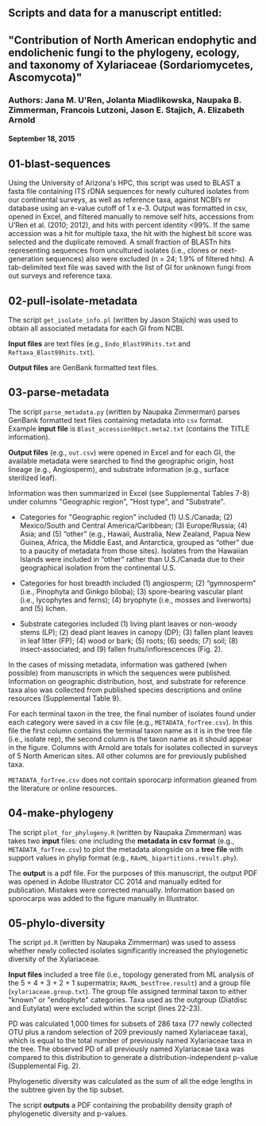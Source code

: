 ## Scripts and data for a manuscript entitled:
## "Contribution of North American endophytic and endolichenic fungi to the phylogeny, ecology, and taxonomy of Xylariaceae (Sordariomycetes, Ascomycota)"

### Authors: Jana M. U'Ren, Jolanta Miadlikowska, Naupaka B. Zimmerman, Francois Lutzoni, Jason E. Stajich, A. Elizabeth Arnold

#### September 18, 2015


## 01-blast-sequences

Using the University of Arizona's HPC, this script was used to BLAST a fasta file containing ITS rDNA sequences for newly cultured isolates from our continental surveys, as well as reference taxa, against NCBI’s nr database using an e-value cutoff of 1 x e-3. 
Output was formatted in csv, opened in Excel, and filtered manually to remove self hits, accessions from U’Ren et al. (2010; 2012), and hits with percent identity <99%. If the same accession was a hit for multiple taxa, the hit with the highest bit score was 
selected and the duplicate removed. A small fraction of BLASTn hits representing sequences from uncultured isolates (i.e., clones or next-generation sequences) also were excluded (n = 24; 1.9% of filtered hits). A tab-delimited text file was saved with the list
of GI for unknown fungi from out surveys and reference taxa.  

## 02-pull-isolate-metadata

The script `get_isolate_info.pl` (written by Jason Stajich) was used to obtain all associated metadata for each GI from NCBI.  

**Input files** are text files (e.g., `Endo_Blast99hits.txt` and `Reftaxa_Blast99hits.txt`). 

**Output files** are GenBank formatted text files.  

## 03-parse-metadata

The script `parse_metadata.py` (written by Naupaka Zimmerman) parses GenBank formatted text files containing metadata into `csv` format.  
Example **input file** is `Blast_accession98pct.meta2.txt` (contains the TITLE information).

**Output files** (e.g., `out.csv`) were opened in Excel and for each GI, the available metadata were searched to find the geographic origin, host lineage (e.g., Angiosperm), and substrate information (e.g., surface sterilized leaf).  

Information was then summarized in Excel (see Supplemental Tables 7-8) under columns "Geographic region", "Host type", and "Substrate".  

* Categories for "Geographic region" included (1) U.S./Canada; (2) Mexico/South and Central America/Caribbean; (3) Europe/Russia; (4) Asia; and (5) “other” (e.g., Hawaii, Australia, New Zealand, Papua New Guinea, Africa, the Middle East, and Antarctica, grouped as “other” due to a paucity of metadata from those sites). Isolates from the Hawaiian Islands were included in “other” rather than U.S./Canada due to their geographical isolation from the continental U.S. 

* Categories for host breadth included (1) angiosperm; (2) “gymnosperm” (i.e., Pinophyta and Ginkgo biloba); (3) spore-bearing vascular plant (i.e., lycophytes and ferns); (4) bryophyte (i.e., mosses and liverworts) and (5) lichen. 

* Substrate categories included (1) living plant leaves or non-woody stems (LP); (2) dead plant leaves in canopy (DP); (3) fallen plant leaves in leaf litter (FP); (4) wood or bark; (5) roots; (6) seeds; (7) soil; (8) insect-associated; and (9) fallen fruits/inflorescences (Fig. 2).

In the cases of missing metadata, information was gathered (when possible) from manuscripts in which the sequences were published. Information on geographic distribution, host, and substrate for reference taxa also was collected from published species descriptions and online resources (Supplemental Table 9). 

For each terminal taxon in the tree, the final number of isolates found under each category were saved in a csv file (e.g., `METADATA_forTree.csv`).  In this file the first column contains the terminal taxon name as it is in the tree file (i.e., isolate rep), the second column is the taxon name as it should appear in the figure.  Columns with Arnold are totals for isolates collected in surveys of 5 North American sites.  All other columns are for previously published taxa.  

`METADATA_forTree.csv` does not contain sporocarp information gleaned from the literature or online resources.  


## 04-make-phylogeny

The script `plot_for_phylogeny.R` (written by Naupaka Zimmerman) was takes two **input** files: one including the **metadata in csv format** (e.g., `METADATA_forTree.csv`) to plot the metadata alongside on a **tree file** with support values in phylip format (e.g., `RAxML_bipartitions.result.phy`).

The **output** is a pdf file.  For the purposes of this manuscript, the output PDF was opened in Adobe Illustrator CC 2014 and manually edited for publication. Mistakes were corrected manually. Information based on sporocarps was added to the figure manually in Illustrator.


## 05-phylo-diversity

The script `pd.R` (written by Naupaka Zimmerman) was used to assess whether newly collected isolates significantly increased the phylogenetic diversity of the Xylariaceae. 

**Input files** included a tree file (i.e., topology generated from ML analysis of the 5 + 4 + 3 + 2 + 1 supermatrix; `RAxML_bestTree.result`) and a group file (`xylariaceae.group.txt`). The group file assigned terminal taxon to either "known" or "endophyte" categories.  Taxa used as the outgroup (Diatdisc and Eutylata) were excluded within the script (lines 22-23).  

PD was calculated 1,000 times for subsets of 286 taxa (77 newly collected OTU plus a random selection of 209 previously named Xylariaceae taxa), which is equal to the total number of previously named Xylariaceae taxa in the tree. 
The observed PD of all previously named Xylariaceae taxa was compared to this distribution to generate a distribution-independent p-value (Supplemental Fig. 2). 

Phylogenetic diversity was calculated as the sum of all the edge lengths in the subtree given by the tip subset.

The script **outputs** a PDF containing the probability density graph of phylogenetic diversity and p-values. 

